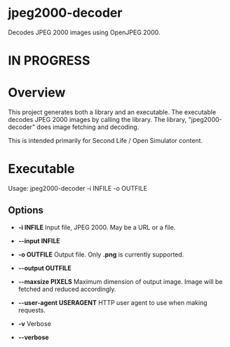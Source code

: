 # jpeg2000-decoder
Decodes JPEG 2000 images using OpenJPEG 2000.

# IN PROGRESS

# Overview

This project generates both a library and an executable.
The executable decodes JPEG 2000 images by calling the library.
The library, "jpeg2000-decoder" does image fetching and decoding.

This is intended primarily for Second Life / Open Simulator content.

# Executable

Usage: jpeg2000-decoder -i INFILE -o OUTFILE

## Options

* **-i INFILE** Input file, JPEG 2000. May be a URL or a file.
* **--input INFILE** 

* **-o OUTFILE** Output file. Only **.png** is currently supported.
* **--output OUTFILE**

* **--maxsize PIXELS** Maximum dimension of output image. Image will be fetched and reduced accordingly.

* **--user-agent USERAGENT** HTTP user agent to use when making requests.

* **-v** Verbose 
* **--verbose**

